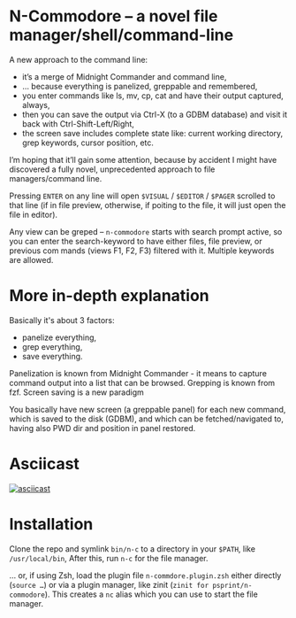 # N-Commodore – a novel file manager/shell/command-line

A new approach to the command line:

- it’s a merge of Midnight Commander and command line,
- … because everything is panelized, greppable and remembered,
- you enter commands like ls, mv, cp, cat and have their output captured, always,
- then you can save the output via Ctrl-X (to a GDBM database) and visit it back with Ctrl-Shift-Left/Right,
- the screen save includes complete state like: current working directory, grep keywords, cursor position, etc.

I’m hoping that it’ll gain some attention, because by accident I might have discovered a fully novel, unprecedented approach to file managers/command line.
 
Pressing `ENTER` on any line will open `$VISUAL` / `$EDITOR` / `$PAGER` scrolled to
that line (if in file preview, otherwise, if poiting to the file, it will just open the file in editor).

Any view can be greped – `n-commodore` starts with search prompt active, so you
can enter the search-keyword to have either files, file preview, or previous com
 mands (views F1, F2, F3) filtered with it. Multiple keywords are allowed.

# More in-depth explanation

Basically it's about 3 factors:
- panelize everything,
- grep everything,
- save everything.

Panelization is known from Midnight Commander - it means to capture command output into a list that can be browsed. Grepping is known from fzf. Screen saving is a new paradigm

You basically have new screen (a greppable panel) for each new command, which is saved to the disk (GDBM), and which can be fetched/navigated to, having also PWD dir and position in panel restored.

# Asciicast

[![asciicast](https://asciinema.org/a/578349.svg)](https://asciinema.org/a/578349)

# Installation

Clone the repo and symlink `bin/n-c` to a directory in your `$PATH`, like `/usr/local/bin`, After this, run `n-c` for the file manager.

… or, if using Zsh, load the plugin file `n-commdore.plugin.zsh` either directly
(`source …`) or via a plugin manager, like zinit
(`zinit for psprint/n-commodore`). This creates a `nc` alias which you can use
to start the file manager.